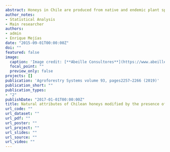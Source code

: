 ```yaml
---
abstract: Honeys in Chile are produced from native and endemic plant species that, due to phenolic compounds, present beneficial biological attributes. However, certain undesirable pollutants can exist in honeys from beehives located near agricultural crops or commercial industries. Neonicotinoids are a widely used pesticide group in farming, despite acute, negative effects to bee health. Indeed, neonicotinoids are associated with colony collapse disorder, one of the main causes for increased death rates in bee populations. Declining bee health in Chile may consequently be related to neonicotinoids exposure. To assess this threat, honey samples collected from different regions in Chile were analyzed to quantify phenolic contents, antioxidant activity, and the presence of four neonicotinoids (i.e., thiamethoxam, thiacloprid, acetamiprid, and imidacloprid). Pesticide-free honey samples were also fortified with three concentrations of the four neonicotinoids to evaluate changes in the chemical properties of honey. Total phenol contents decreased and antioxidant activity increased in relation to the assessed fortification concentrations. Since the agricultural use of neonicotinoids has been related to those negatives damages for bee health, in Chile, beehives should be strategically located to prevent the contamination of honeys with neonicotinoid pesticides.
author_notes:
- Statistical Analysis
- Main researcher
authors:
- admin
- Enrique Mejías
date: "2015-09-01T00:00:00Z"
doi: ""
featured: false
image:
  caption: 'Image credit: [**Abeille Consultores**](https://www.abeilleconsultores.cl/)'
  focal_point: ""
  preview_only: false
projects: []
publication: 'Agroforestry Systems volume 93, pages2257–2266 (2019)'
publication_short: ""
publication_types:
- "2"
publishDate: "2017-01-01T00:00:00Z"
title: Natural attributes of Chilean honeys modified by the presence of neonicotinoids residues
url_code: ""
url_dataset: ""
url_pdf: ""
url_poster: ""
url_project: ""
url_slides: ""
url_source: ""
url_video: ""
---
```


